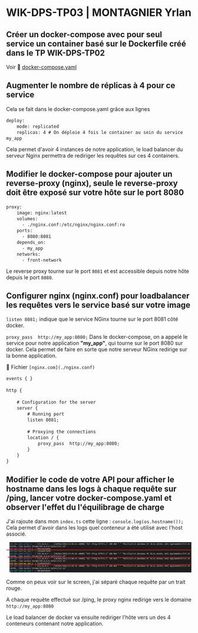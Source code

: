 # WIK-DPS-TP03 | MONTAGNIER Yrlan

## Créer un docker-compose avec pour seul service un container basé sur le Dockerfile créé dans le TP WIK-DPS-TP02
Voir :file_folder: [docker-compose.yaml](./docker-compose.yaml)

## Augmenter le nombre de réplicas à 4 pour ce service
Cela se fait dans le docker-compose.yaml grâce aux lignes 
```
deploy:
    mode: replicated
    replicas: 4 # On déploie 4 fois le container au sein du service my_app
```
Cela permet d'avoir 4 instances de notre application, le load balancer du serveur Nginx permettra de rediriger les requêtes sur ces 4 containers.
## Modifier le docker-compose pour ajouter un reverse-proxy (nginx), seule le reverse-proxy doit être exposé sur votre hôte sur le port 8080
```
proxy:
    image: nginx:latest
    volumes:
      - ./nginx.conf:/etc/nginx/nginx.conf:ro
    ports:
      - 8080:8081
    depends_on: 
      - my_app
    networks:
      - front-network
```
Le reverse     proxy tourne sur le port `8081` et est accessible depuis notre hôte depuis le port `8080`.
## Configurer nginx (nginx.conf) pour loadbalancer les requêtes vers le service basé sur votre image
`listen 8081;` indique que le service NGinx tourne sur le port 8081 côté docker.

`proxy_pass  http://my_app:8080;` Dans le docker-compose, on a appelé le service pour notre application **"my_app"**, qui tourne sur le port 8080 sur docker.
Cela permet de faire en sorte que notre serveur NGinx redirige sur la bonne application.

:file_folder: Fichier `[nginx.com](./nginx.conf)`
```
events { }

http {

    # Configuration for the server
    server {
        # Running port
        listen 8081;

        # Proxying the connections
        location / {
            proxy_pass  http://my_app:8080;
        }
    }
}
```
## Modifier le code de votre API pour afficher le hostname dans les logs à chaque requête sur /ping, lancer votre docker-compose.yaml et observer l'effet du l'équilibrage de charge
J'ai rajoute dans mon `index.ts` cette ligne : `console.log(os.hostname());`
Cela permet d'avoir dans les logs quel conteneur a été utilisé avec l'host associé.

![Hostname](./img/Hostname.png)

Comme on peux voir sur le screen, j'ai séparé chaque requête par un trait rouge.

A chaque requête effectué sur /ping, le proxy nginx redirige vers le domaine `http://my_app:8080`

Le load balancer de docker va ensuite rediriger l'hôte vers un des 4 conteneurs contenant notre application.